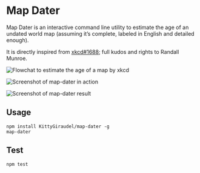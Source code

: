 # Map Dater

Map Dater is an interactive command line utility to estimate the age of an undated world map (assuming it’s complete, labeled in English and detailed enough).

It is directly inspired from [xkcd#1688](http://xkcd.com/1688/); full kudos and rights to Randall Munroe.

![Flowchat to estimate the age of a map by xkcd](http://imgs.xkcd.com/comics/map_age_guide_large.png)

![Screenshot of map-dater in action](http://i.imgur.com/mKb2NkK.png)

![Screenshot of map-dater result](http://i.imgur.com/iJGeTSh.png)

## Usage

```
npm install KittyGiraudel/map-dater -g
map-dater
```

## Test

```
npm test
```
